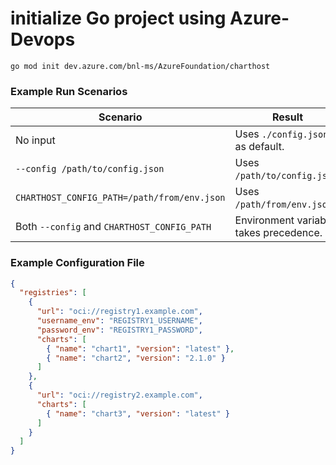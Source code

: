 # initialize Go project using Azure-Devops

```golang
go mod init dev.azure.com/bnl-ms/AzureFoundation/charthost
```


### **Example Run Scenarios**

| **Scenario**                               | **Result**                              |
|--------------------------------------------|-----------------------------------------|
| No input                                   | Uses `./config.json` as default.        |
| `--config /path/to/config.json`            | Uses `/path/to/config.json`.            |
| `CHARTHOST_CONFIG_PATH=/path/from/env.json`| Uses `/path/from/env.json`.             |
| Both `--config` and `CHARTHOST_CONFIG_PATH`| Environment variable takes precedence.  |

### **Example Configuration File**


````json
{
  "registries": [
    {
      "url": "oci://registry1.example.com",
      "username_env": "REGISTRY1_USERNAME",
      "password_env": "REGISTRY1_PASSWORD",
      "charts": [
        { "name": "chart1", "version": "latest" },
        { "name": "chart2", "version": "2.1.0" }
      ]
    },
    {
      "url": "oci://registry2.example.com",
      "charts": [
        { "name": "chart3", "version": "latest" }
      ]
    }
  ]
}
````

